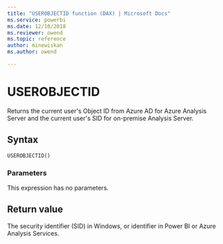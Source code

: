 ```yaml
---
title: "USEROBJECTID function (DAX) | Microsoft Docs"
ms.service: powerbi 
ms.date: 12/10/2018
ms.reviewer: owend
ms.topic: reference
author: minewiskan
ms.author: owend

---
```

# USEROBJECTID

Returns the current user's Object ID from Azure AD for Azure Analysis Server and the current user's SID for on-premise Analysis Server.
  
## Syntax  
  
```dax
USEROBJECTID()  
```
  
### Parameters  
  
This expression has no parameters.

## Return value

The security identifier (SID) in Windows, or identifier in Power BI or Azure Analysis Services.
